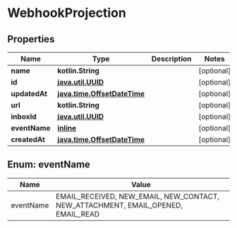 
# WebhookProjection

## Properties
Name | Type | Description | Notes
------------ | ------------- | ------------- | -------------
**name** | **kotlin.String** |  |  [optional]
**id** | [**java.util.UUID**](java.util.UUID) |  |  [optional]
**updatedAt** | [**java.time.OffsetDateTime**](java.time.OffsetDateTime) |  |  [optional]
**url** | **kotlin.String** |  |  [optional]
**inboxId** | [**java.util.UUID**](java.util.UUID) |  |  [optional]
**eventName** | [**inline**](#EventNameEnum) |  |  [optional]
**createdAt** | [**java.time.OffsetDateTime**](java.time.OffsetDateTime) |  |  [optional]


<a name="EventNameEnum"></a>
## Enum: eventName
Name | Value
---- | -----
eventName | EMAIL_RECEIVED, NEW_EMAIL, NEW_CONTACT, NEW_ATTACHMENT, EMAIL_OPENED, EMAIL_READ



